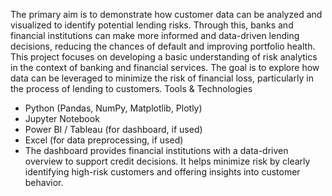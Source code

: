 The primary aim is to demonstrate how customer data can be analyzed and visualized to identify potential lending risks. Through this, banks and financial institutions can make more informed and data-driven lending decisions, reducing the chances of default and improving portfolio health.
This project focuses on developing a basic understanding of risk analytics in the context of banking and financial services. The goal is to explore how data can be leveraged to minimize the risk of financial loss, particularly in the process of lending to customers.
Tools & Technologies
- Python (Pandas, NumPy, Matplotlib, Plotly)
- Jupyter Notebook
- Power BI / Tableau (for dashboard, if used)
- Excel (for data preprocessing, if used)
- The dashboard provides financial institutions with a data-driven overview to support credit decisions. It helps minimize risk by clearly identifying high-risk customers and offering insights into customer behavior.
